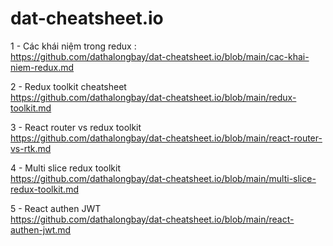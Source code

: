 # dat-cheatsheet.io

1 - Các khái niệm trong redux :  
https://github.com/dathalongbay/dat-cheatsheet.io/blob/main/cac-khai-niem-redux.md

2 - Redux toolkit cheatsheet  
https://github.com/dathalongbay/dat-cheatsheet.io/blob/main/redux-toolkit.md  

3 - React router vs redux toolkit   
https://github.com/dathalongbay/dat-cheatsheet.io/blob/main/react-router-vs-rtk.md

4 - Multi slice redux toolkit   
https://github.com/dathalongbay/dat-cheatsheet.io/blob/main/multi-slice-redux-toolkit.md

5 - React authen JWT   
https://github.com/dathalongbay/dat-cheatsheet.io/blob/main/react-authen-jwt.md  

